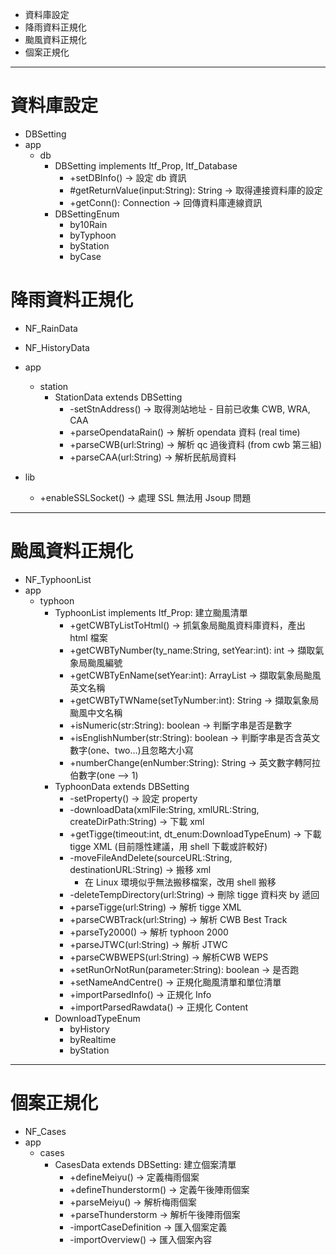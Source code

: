 <!-- MarkdownTOC -->

- 資料庫設定
- 降雨資料正規化
- 颱風資料正規化
- 個案正規化

<!-- /MarkdownTOC -->

---

# 資料庫設定
- DBSetting
- app
    - db
        - DBSetting implements Itf_Prop, Itf_Database
            - +setDBInfo() → 設定 db 資訊
            - #getReturnValue(input:String): String → 取得連接資料庫的設定
            - +getConn(): Connection → 回傳資料庫連線資訊
        - DBSettingEnum
            - by10Rain
            - byTyphoon
            - byStation
            - byCase

# 降雨資料正規化
- NF_RainData
- NF_HistoryData
- app
    - station
        - StationData extends DBSetting
            - -setStnAddress() → 取得測站地址
                   - 目前已收集 CWB, WRA, CAA
            - +parseOpendataRain() → 解析 opendata 資料 (real time)
            - +parseCWB(url:String) → 解析 qc 過後資料 (from cwb 第三組)
            - +parseCAA(url:String) → 解析民航局資料

- lib
    - +enableSSLSocket() → 處理 SSL 無法用 Jsoup 問題

---

# 颱風資料正規化
- NF_TyphoonList
- app
    - typhoon
        - TyphoonList implements Itf_Prop: 建立颱風清單
            - +getCWBTyListToHtml() → 抓氣象局颱風資料庫資料，產出 html 檔案
            - +getCWBTyNumber(ty_name:String, setYear:int): int → 擷取氣象局颱風編號
            - +getCWBTyEnName(setYear:int): ArrayList<String> → 擷取氣象局颱風英文名稱
            - +getCWBTyTWName(setTyNumber:int): String → 擷取氣象局颱風中文名稱
            - +isNumeric(str:String): boolean → 判斷字串是否是數字
            - +isEnglishNumber(str:String): boolean → 判斷字串是否含英文數字(one、two...)且忽略大小寫
            - +numberChange(enNumber:String): String → 英文數字轉阿拉伯數字(one --> 1)
        - TyphoonData extends DBSetting
            - -setProperty() → 設定 property
            - -downloadData(xmlFile:String, xmlURL:String, createDirPath:String) → 下載 xml
            - +getTigge(timeout:int, dt_enum:DownloadTypeEnum) → 下載 tigge XML (目前隱性建議，用 shell 下載或許較好)
            - -moveFileAndDelete(sourceURL:String, destinationURL:String) → 搬移 xml
                - 在 Linux 環境似乎無法搬移檔案，改用 shell 搬移
            - -deleteTempDirectory(url:String) → 刪除 tigge 資料夾 by 遞回
            - +parseTigge(url:String) → 解析 tigge XML
            - +parseCWBTrack(url:String) → 解析 CWB Best Track
            - +parseTy2000() → 解析 typhoon 2000
            - +parseJTWC(url:String) → 解析 JTWC
            - +parseCWBWEPS(url:String) → 解析CWB WEPS
            - +setRunOrNotRun(parameter:String): boolean → 是否跑
            - +setNameAndCentre() → 正規化颱風清單和單位清單
            - +importParsedInfo() → 正規化 Info
            - +importParsedRawdata() → 正規化 Content
        - DownloadTypeEnum
            - byHistory
            - byRealtime
            - byStation

---

# 個案正規化
- NF_Cases
- app
    - cases
        - CasesData extends DBSetting: 建立個案清單
            - +defineMeiyu() → 定義梅雨個案
            - +defineThunderstorm() → 定義午後陣雨個案
            - +parseMeiyu() → 解析梅雨個案
            - +parseThunderstorm → 解析午後陣雨個案
            - -importCaseDefinition → 匯入個案定義
            - -importOverview() → 匯入個案內容